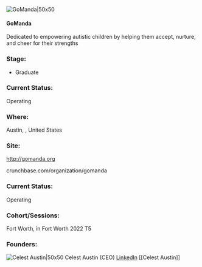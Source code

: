 

![GoManda|50x50]()

#### GoManda
Dedicated to empowering autistic children by helping them accept, nurture, and cheer for their strengths

### Stage: 
 - Graduate 

### Current Status: 
Operating

### Where:
Austin, , United States

### Site:
http://gomanda.org



crunchbase.com/organization/gomanda

### Current Status: 
Operating

### Cohort/Sessions: 
Fort Worth, in Fort Worth 2022 T5

### Founders: 

![Celest Austin|50x50](https://www.f6s.com/content-resource/profiles/2626940_th2.jpg) Celest Austin (CEO) [LinkedIn](https://linkedin.com/in/celestaustin) [[Celest Austin]]


